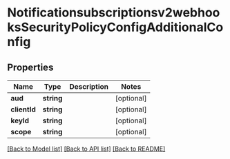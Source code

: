 # Notificationsubscriptionsv2webhooksSecurityPolicyConfigAdditionalConfig

## Properties
Name | Type | Description | Notes
------------ | ------------- | ------------- | -------------
**aud** | **string** |  | [optional] 
**clientId** | **string** |  | [optional] 
**keyId** | **string** |  | [optional] 
**scope** | **string** |  | [optional] 

[[Back to Model list]](../README.md#documentation-for-models) [[Back to API list]](../README.md#documentation-for-api-endpoints) [[Back to README]](../README.md)


